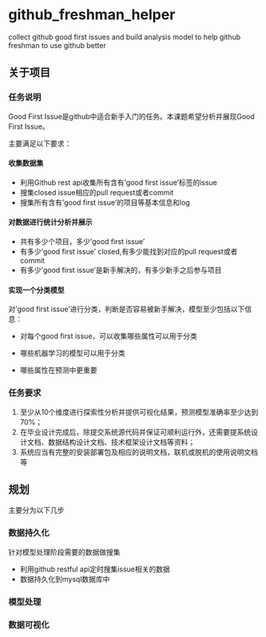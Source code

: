 # github_freshman_helper
collect github good first issues and build analysis model to help github freshman to use github better

## 关于项目

### 任务说明

Good First Issue是github中适合新手入门的任务。本课题希望分析并展现Good First Issue。

主要满足以下要求：

#### 收集数据集

- 利用Github rest api收集所有含有’good first issue’标签的issue
- 搜集closed issue相应的pull request或者commit
- 搜集所有含有’good first issue’的项目等基本信息和log

#### 对数据进行统计分析并展示

- 共有多少个项目，多少’good first issue’
- 有多少’good first issue’ closed,有多少能找到对应的pull request或者commit
- 有多少’good first issue’是新手解决的，有多少新手之后参与项目

#### 实现一个分类模型

对’good first issue’进行分类，判断是否容易被新手解决，模型至少包括以下信息：
- 对每个good first issue，可以收集哪些属性可以用于分类

- 哪些机器学习的模型可以用于分类

- 哪些属性在预测中更重要

    

### 任务要求

1. 至少从10个维度进行探索性分析并提供可视化结果，预测模型准确率至少达到70%；
2. 在毕业设计完成后，除提交系统源代码并保证可顺利运行外，还需要提系统设计文档、数据结构设计文档、技术框架设计文档等资料； 
3. 系统应当有完整的安装部署包及相应的说明文档，联机或脱机的使用说明文档等



## 规划

主要分为以下几步

### 数据持久化

针对模型处理阶段需要的数据做搜集

- 利用github restful api定时搜集issue相关的数据
- 数据持久化到mysql数据库中

### 模型处理

### 数据可视化
